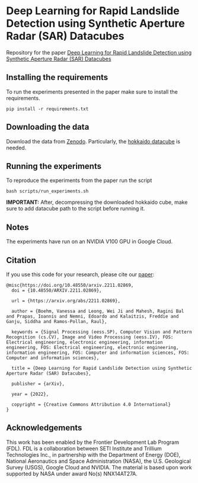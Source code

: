 # Deep Learning for Rapid Landslide Detection using Synthetic Aperture Radar (SAR) Datacubes

Repository for the paper [Deep Learning for Rapid Landslide Detection using Synthetic Aperture Radar (SAR) Datacubes](https://arxiv.org/abs/2211.02869)

## Installing the requirements
To run the experiments presented in the paper make sure to install the requirements.

`pip install -r requirements.txt`

## Downloading the data 

Download the data from [Zenodo](https://doi.org/10.5281/zenodo.7248056). Particularly, the [hokkaido datacube](https://zenodo.org/record/7248056/files/hokkaido_japan.zip) is needed.

## Running the experiments

To reproduce the experiments from the paper run the script  

`bash scripts/run_experiments.sh`

**IMPORTANT:** After, decompressing the downloaded hokkaido cube, make sure to add datacube path to the script before running it.

## Notes

The experiments have run on an NVIDIA V100 GPU in Google Cloud.

## Citation

If you use this code for your research, please cite our [paper](https://arxiv.org/abs/2211.02869):

```
@misc{https://doi.org/10.48550/arxiv.2211.02869,
  doi = {10.48550/ARXIV.2211.02869},
  
  url = {https://arxiv.org/abs/2211.02869},
  
  author = {Boehm, Vanessa and Leong, Wei Ji and Mahesh, Ragini Bal and Prapas, Ioannis and Nemni, Edoardo and Kalaitzis, Freddie and Ganju, Siddha and Ramos-Pollan, Raul},
  
  keywords = {Signal Processing (eess.SP), Computer Vision and Pattern Recognition (cs.CV), Image and Video Processing (eess.IV), FOS: Electrical engineering, electronic engineering, information engineering, FOS: Electrical engineering, electronic engineering, information engineering, FOS: Computer and information sciences, FOS: Computer and information sciences},
  
  title = {Deep Learning for Rapid Landslide Detection using Synthetic Aperture Radar (SAR) Datacubes},
  
  publisher = {arXiv},
  
  year = {2022},
  
  copyright = {Creative Commons Attribution 4.0 International}
}
```


## Acknowledgements

This work has been enabled by the Frontier Development Lab Program (FDL). FDL is a collaboration between SETI Institute and Trillium Technologies Inc., in partnership with the Department of Energy (DOE), National Aeronautics and Space Administration (NASA), the U.S. Geological Survey (USGS), Google Cloud and NVIDIA. The material is based upon work supported by NASA under award No(s) NNX14AT27A.
